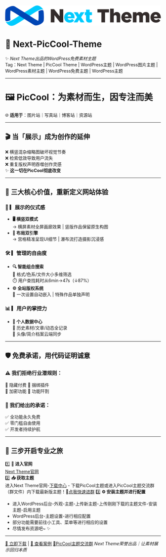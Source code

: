 ![Next Theme](./logo.png)
# 🎨 Next-PicCool-Theme  
✨ *Next Theme出品的WordPress免费素材主题*  
Tag：Next Theme | PicCool Theme | WordPress主题 | WordPress图片主题 | WordPress素材主题 | WordPress免费主题 | WordPress主题

---

# 🖼️ PicCool：为素材而生，因专注而美  
🌐 ​**适用于**：图片站｜写真站｜博客站｜资源站  

---

## 🎬 当「展示」成为创作的延伸  
❌ 横竖混杂缩略图破坏视觉节奏  
❌ 检索低效导致用户流失  
❌ 重复版权声明吞噬创作灵感  
✨ ​**这一切在PicCool彻底改变**  

---

## 🚀 三大核心价值，重新定义网站体验

### 🔮 ▎展示的仪式感  
- ​**🖥️ 横竖双模式**  
  → 横屏素材全屏画廊效果 | 竖版作品保留原生构图  
- ​**🎯 布局双引擎**  
  → 宫格精准呈现UI细节 | 瀑布流打造摄影沉浸感  

### 🛠️ ▎管理的自由度  
- ​**🔍 智能组合搜索**  
  🎨 格式/色系/文件大小多维筛选  
  ⏱️ 用户查找耗时从6min→47s（↓87%）  
- ​**©️ 全站版权系统**  
  📝 一次设置自动嵌入 | 特殊作品单独声明  

### 📊 ▎用户的掌控力  
- ​**📁 个人数据中心**  
  📅 历史素材/文章/动态全记录  
  👤 头像/简介档案云端同步  

---

## 🛡️ 免费承诺，用代码证明诚意

### ⚠️ 我们拒绝行业潜规则：  
🚫 隐藏付费 🚫 捆绑插件  
🚫 加密功能 🚫 功能阡割  

### 💎 我们给出的承诺：  
✅ 全功能永久免费  
✅ 零门槛自由使用  
✅ 开发者持续护航  

---

## 🛫 三步开启专业之旅  
1️⃣ ​**🚪 进入官网**  
   [Next Theme官网](https://www.nextok.com)  
2️⃣ ​**📥 获取主题**  
   进入Next Theme官网-[下载中心](https://www.nextok.com/download)  - 下载PicCool主题或进入PicCool主题交流群（群文件）内下载最新版主题！👤[点我快速进群](https://qm.qq.com/q/YrVig5yZ2e)
3️⃣ ​**⚙️ 安装主题并进行配置**  
   - 进入WordPress后台-外观-主题-上传新主题-上传刚刚下载的主题文件-安装主题-启用主题  
   - WordPress后台-主题设置-进行相应配置
   - 部分功能需要前往小工具、菜单等进行相应的设置
   - 尽情发布资源吧~  ✨

---

[🚀 立即下载](https://www.nextok.com) | [👀 查看案例](https://www.nextok.com)  [👤PicCool主题交流群](https://qm.qq.com/q/YrVig5yZ2e)
*Next Theme荣誉出品｜让素材展示回归本质*  
